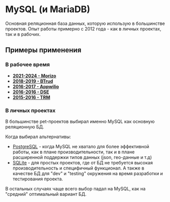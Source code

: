 # MySQL (и MariaDB)

Основная реляционная база данных, которую использую в большинстве проектов. Опыт работы примерно с 2012 года - как в личных проектах, так и в рабочих.

## Примеры применения

### В рабочее время

- **[2021-2024 - Morizo](../../experience/work/dev/2021-2024%20-%20Morizo.md)**
- **[2018-2019 - BTrud](../../experience/work/dev/2018-2019%20-%20BTrud.md)**
- **[2016-2017 - Appwilio](../../experience/work/dev/2016-2017%20-%20Appwilio.md)**
- **[2016-2016 - DSE](../../experience/work/dev/2016-2016%20-%20DSE.md)**
- **[2015-2016 - TRM](../../experience/work/dev/2015-2016%20-%20TRM.md)**


### В личных проектах

В большинстве pet-проектов выбирал именно MySQL как основную реляционную БД.

Когда выбирал альтернативы:

- [PostgreSQL](PostgreSQL.md) - когда MySQL не хватало для более эффективной работы, как в плане производительности, так и в плане расширенной поддержки типов данных (json, гео-данные и т.д)
- [SQLite](SQLite.md) - для простых проектов, где от БД не требуется высокая производительность и специфичный функционал. А также в качестве БД для "dev" и "testing" окружения на время разработки и тестирования проекта.

В остальных случаях чаще всего выбор падал на MySQL, как на "средний" оптимальный вариант БД.


